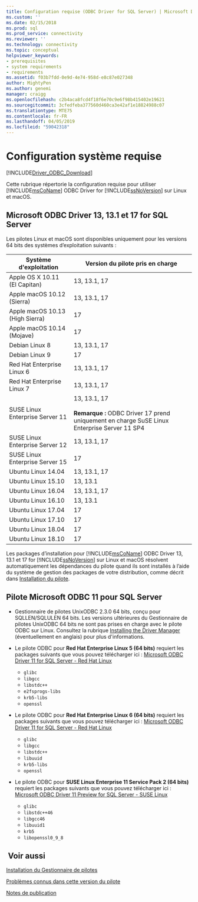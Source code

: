 ```yaml
---
title: Configuration requise (ODBC Driver for SQL Server) | Microsoft Docs
ms.custom: ''
ms.date: 02/15/2018
ms.prod: sql
ms.prod_service: connectivity
ms.reviewer: ''
ms.technology: connectivity
ms.topic: conceptual
helpviewer_keywords:
- prerequisites
- system requirements
- requirements
ms.assetid: f03b7fdd-0e9d-4e74-958d-e8c87e027348
author: MightyPen
ms.author: genemi
manager: craigg
ms.openlocfilehash: c2b4aca8fcd4f18f6e70c9e6f98b415402e19621
ms.sourcegitcommit: 3cfedfeba377560d460ca3e42af1e18824988c07
ms.translationtype: MTE75
ms.contentlocale: fr-FR
ms.lasthandoff: 04/05/2019
ms.locfileid: "59042318"
---
```

# <a name="system-requirements"></a>Configuration système requise
[!INCLUDE[Driver_ODBC_Download](../../../includes/driver_odbc_download.md)]

Cette rubrique répertorie la configuration requise pour utiliser [!INCLUDE[msCoName](../../../includes/msconame_md.md)] ODBC Driver for [!INCLUDE[ssNoVersion](../../../includes/ssnoversion-md.md)] sur Linux et macOS.


## <a name="microsoft-odbc-driver-13-131-and-17-for-sql-server"></a>Microsoft ODBC Driver 13, 13.1 et 17 for SQL Server

Les pilotes Linux et macOS sont disponibles uniquement pour les versions 64 bits des systèmes d’exploitation suivants :

|Système d'exploitation|Version du pilote pris en charge|
|------------------------------------|--------------------------------|
|Apple OS X 10.11 (El Capitan)|13, 13.1, 17|
|Apple macOS 10.12 (Sierra)|13, 13.1, 17|
|Apple macOS 10.13 (High Sierra)|17| 
|Apple macOS 10.14 (Mojave)|17| 
|Debian Linux 8|13, 13.1, 17|
|Debian Linux 9|17|
|Red Hat Enterprise Linux 6|13, 13.1, 17|
|Red Hat Enterprise Linux 7|13, 13.1, 17|
|SUSE Linux Enterprise Server 11|13, 13.1, 17 <br /><br /> **Remarque :** ODBC Driver 17 prend uniquement en charge SuSE Linux Enterprise Server 11 SP4|
|SUSE Linux Enterprise Server 12|13, 13.1, 17|
|SUSE Linux Enterprise Server 15|17|
|Ubuntu Linux 14.04|13, 13.1, 17|
|Ubuntu Linux 15.10|13, 13.1|
|Ubuntu Linux 16.04|13, 13.1, 17|
|Ubuntu Linux 16.10|13, 13.1|
|Ubuntu Linux 17.04|17| 
|Ubuntu Linux 17.10|17|
|Ubuntu Linux 18.04|17| 
|Ubuntu Linux 18.10|17| 

Les packages d’installation pour [!INCLUDE[msCoName](../../../includes/msconame_md.md)] ODBC Driver 13, 13.1 et 17 for [!INCLUDE[ssNoVersion](../../../includes/ssnoversion-md.md)] sur Linux et macOS résolvent automatiquement les dépendances du pilote quand ils sont installés à l’aide du système de gestion des packages de votre distribution, comme décrit dans [Installation du pilote](../../../connect/odbc/linux-mac/installing-the-microsoft-odbc-driver-for-sql-server.md).

## <a name="microsoft-odbc-driver-11-for-sql-server"></a>Pilote Microsoft ODBC 11 pour SQL Server  
  
-   Gestionnaire de pilotes UnixODBC 2.3.0 64 bits, conçu pour SQLLEN/SQLULEN 64 bits. Les versions ultérieures du Gestionnaire de pilotes UnixODBC 64 bits ne sont pas prises en charge avec le pilote ODBC sur Linux. Consultez la rubrique [Installing the Driver Manager](../../../connect/odbc/linux-mac/installing-the-driver-manager.md) (éventuellement en anglais) pour plus d'informations.  
  
-   Le pilote ODBC pour **Red Hat Enterprise Linux 5 (64 bits)** requiert les packages suivants que vous pouvez télécharger ici : [Microsoft ODBC Driver 11 for SQL Server - Red Hat Linux](https://go.microsoft.com/fwlink/?LinkId=267321)  
    -   `glibc`  
    -   `libgcc`  
    -   `libstdc++`  
    -   `e2fsprogs-libs`  
    -   `krb5-libs`  
    -   `openssl`  
  
-   Le pilote ODBC pour **Red Hat Enterprise Linux 6 (64 bits)** requiert les packages suivants que vous pouvez télécharger ici : [Microsoft ODBC Driver 11 for SQL Server - Red Hat Linux](https://go.microsoft.com/fwlink/?LinkId=267321)  
    -   `glibc`  
    -   `libgcc`  
    -   `libstdc++`  
    -   `libuuid`  
    -   `krb5-libs`  
    -   `openssl`  
  
-   Le pilote ODBC pour **SUSE Linux Enterprise 11 Service Pack 2 (64 bits)** requiert les packages suivants que vous pouvez télécharger ici : [Microsoft ODBC Driver 11 Preview for SQL Server - SUSE Linux](https://go.microsoft.com/fwlink/?LinkId=264916)  
    -   `glibc`  
    -   `libstdc++46`  
    -   `libgcc46`  
    -   `libuuid1`  
    -   `krb5`  
    -   `libopenssl0_9_8`  
  
## <a name="see-also"></a> Voir aussi
[Installation du Gestionnaire de pilotes](../../../connect/odbc/linux-mac/installing-the-driver-manager.md)

[Problèmes connus dans cette version du pilote](../../../connect/odbc/linux-mac/known-issues-in-this-version-of-the-driver.md)  

[Notes de publication](../../../connect/odbc/linux-mac/release-notes-odbc-sql-server-linux-mac.md)  
